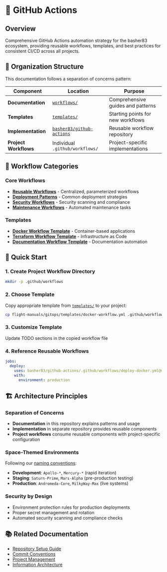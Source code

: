 # 🚀 GitHub Actions

## Overview

Comprehensive GitHub Actions automation strategy for the basher83 ecosystem, providing reusable workflows, templates, and best practices for consistent CI/CD across all projects.

## 📁 Organization Structure

This documentation follows a separation of concerns pattern:

| Component | Location | Purpose |
|-----------|----------|---------|
| **Documentation** | [`workflows/`](./workflows/) | Comprehensive guides and patterns |
| **Templates** | [`templates/`](./templates/) | Starting points for new workflows |
| **Implementation** | [`basher83/github-actions`](https://github.com/basher83/github-actions) | Reusable workflow repository |
| **Project Workflows** | Individual `.github/workflows/` | Project-specific implementations |

## 🔄 Workflow Categories

### Core Workflows

- **[Reusable Workflows](./workflows/reusable-workflows.md)** - Centralized, parameterized workflows
- **[Deployment Patterns](./workflows/deployment-patterns.md)** - Common deployment strategies
- **[Security Workflows](./workflows/security-workflows.md)** - Security scanning and compliance
- **[Maintenance Workflows](./workflows/maintenance-workflows.md)** - Automated maintenance tasks

### Templates

- **[Docker Workflow Template](./templates/docker-workflow.yml)** - Container-based applications
- **[Terraform Workflow Template](./templates/terraform-workflow.yml)** - Infrastructure as Code
- **[Documentation Workflow Template](./templates/docs-workflow.yml)** - Documentation automation

## 🎯 Quick Start

### 1. Create Project Workflow Directory

```bash
mkdir -p .github/workflows
```

### 2. Choose Template

Copy appropriate template from [`templates/`](./templates/) to your project:

```bash
cp flight-manuals/gitops/templates/docker-workflow.yml .github/workflows/deploy.yml
```

### 3. Customize Template

Update TODO sections in the copied workflow file

### 4. Reference Reusable Workflows

```yaml
jobs:
  deploy:
    uses: basher83/github-actions/.github/workflows/deploy-docker.yml@main
    with:
      environment: production
```

## 🏗️ Architecture Principles

### Separation of Concerns

- **Documentation** in this repository explains patterns and usage
- **Implementation** in separate repository provides reusable components
- **Project workflows** consume reusable components with project-specific configuration

### Space-Themed Environments

Following our [naming conventions](../../mission-control/repo-naming-conventions.md):

- **Development**: `Apollo-*`, `Mercury-*` (rapid iteration)
- **Staging**: `Saturn-Prime`, `Mars-Alpha` (pre-production testing)
- **Production**: `Andromeda-Core`, `MilkyWay-Max` (live systems)

### Security by Design

- Environment protection rules for production deployments
- Proper secret management and rotation
- Automated security scanning and compliance checks

## 📚 Related Documentation

- [Repository Setup Guide](./repo-setup-guide.md)
- [Commit Conventions](./commit-conventions.md)
- [Project Management](./project-management.md)
- [Information Architecture](../../mission-control/information-architecture.md)
